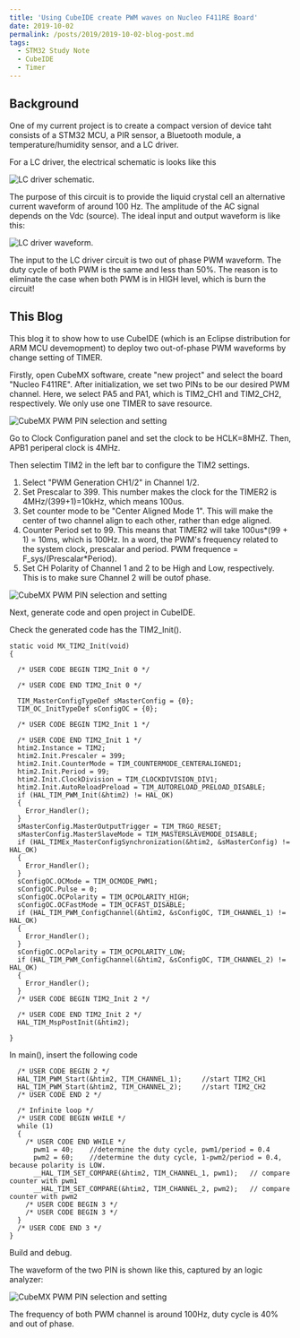 ```yaml
---
title: 'Using CubeIDE create PWM waves on Nucleo F411RE Board'
date: 2019-10-02
permalink: /posts/2019/2019-10-02-blog-post.md
tags:
  - STM32 Study Note
  - CubeIDE
  - Timer
---
```


Background
---
One of my current project is to create a compact version of device taht consists of a STM32 MCU, a PIR sensor, a Bluetooth module, a temperature/humidity sensor, and a LC driver. 

For a LC driver, the electrical schematic is looks like this 

![LC driver schematic](http://libowu.com/images/LC_driver_schematic.png). 

The purpose of this circuit is to provide the liquid crystal cell an alternative current waveform of around 100 Hz. The amplitude of the AC signal depends on the Vdc (source). The ideal input and output waveform is like this:

![LC driver waveform](http://libowu.com/images/LC_driver_output_waveform.png).

The input to the LC driver circuit is two out of phase PWM waveform. The duty cycle of both PWM is the same and less than 50%. The reason is to eliminate the case when both PWM is in HIGH level, which is burn the circuit!

This Blog
---
This blog it to show how to use CubeIDE (which is an Eclipse distribution for ARM MCU devemopment) to deploy two out-of-phase PWM waveforms by change setting of TIMER.

Firstly, open CubeMX software, create "new project" and select the board "Nucleo F411RE". After initialization, we set two PINs to be our desired PWM channel. Here, we select PA5 and PA1, which is TIM2_CH1 and TIM2_CH2, respectively. We only use one TIMER to save resource. 

![CubeMX PWM PIN selection and setting](http://libowu.com/images/20191002_CubeMX_PWM_Setup.JPG)

Go to Clock Configuration panel and set the clock to be HCLK=8MHZ. Then, APB1 periperal clock is 4MHz.

Then selectim TIM2 in the left bar to configure the TIM2 settings. 
1. Select "PWM Generation CH1/2" in Channel 1/2.
2. Set Prescalar to 399. This number makes the clock for the TIMER2 is 4MHz/(399+1)=10kHz, which means 100us.
3. Set counter mode to be "Center Aligned Mode 1". This will make the center of two channel align to each other, rather than edge aligned.
4. Counter Period set to 99. This means that TIMER2 will take 100us*(99 + 1) = 10ms, which is 100Hz. In a word, the PWM's frequency related to the system clock, prescalar and period. PWM frequence = F_sys/(Prescalar*Period).
5. Set CH Polarity of Channel 1 and 2 to be High and Low, respectively. This is to make sure Channel 2 will be outof phase.

![CubeMX PWM PIN selection and setting](http://libowu.com/images/20191002_CubeMX_PWM_Setup_TIM2.JPG)

Next, generate code and open project in CubeIDE.

Check the generated code has the TIM2_Init().

```
static void MX_TIM2_Init(void)
{

  /* USER CODE BEGIN TIM2_Init 0 */

  /* USER CODE END TIM2_Init 0 */

  TIM_MasterConfigTypeDef sMasterConfig = {0};
  TIM_OC_InitTypeDef sConfigOC = {0};

  /* USER CODE BEGIN TIM2_Init 1 */

  /* USER CODE END TIM2_Init 1 */
  htim2.Instance = TIM2;
  htim2.Init.Prescaler = 399;
  htim2.Init.CounterMode = TIM_COUNTERMODE_CENTERALIGNED1;
  htim2.Init.Period = 99;
  htim2.Init.ClockDivision = TIM_CLOCKDIVISION_DIV1;
  htim2.Init.AutoReloadPreload = TIM_AUTORELOAD_PRELOAD_DISABLE;
  if (HAL_TIM_PWM_Init(&htim2) != HAL_OK)
  {
    Error_Handler();
  }
  sMasterConfig.MasterOutputTrigger = TIM_TRGO_RESET;
  sMasterConfig.MasterSlaveMode = TIM_MASTERSLAVEMODE_DISABLE;
  if (HAL_TIMEx_MasterConfigSynchronization(&htim2, &sMasterConfig) != HAL_OK)
  {
    Error_Handler();
  }
  sConfigOC.OCMode = TIM_OCMODE_PWM1;
  sConfigOC.Pulse = 0;
  sConfigOC.OCPolarity = TIM_OCPOLARITY_HIGH;
  sConfigOC.OCFastMode = TIM_OCFAST_DISABLE;
  if (HAL_TIM_PWM_ConfigChannel(&htim2, &sConfigOC, TIM_CHANNEL_1) != HAL_OK)
  {
    Error_Handler();
  }
  sConfigOC.OCPolarity = TIM_OCPOLARITY_LOW;
  if (HAL_TIM_PWM_ConfigChannel(&htim2, &sConfigOC, TIM_CHANNEL_2) != HAL_OK)
  {
    Error_Handler();
  }
  /* USER CODE BEGIN TIM2_Init 2 */

  /* USER CODE END TIM2_Init 2 */
  HAL_TIM_MspPostInit(&htim2);

}
```

In main(), insert the following code
```
  /* USER CODE BEGIN 2 */
  HAL_TIM_PWM_Start(&htim2, TIM_CHANNEL_1);		//start TIM2_CH1
  HAL_TIM_PWM_Start(&htim2, TIM_CHANNEL_2);		//start TIM2_CH2
  /* USER CODE END 2 */

  /* Infinite loop */
  /* USER CODE BEGIN WHILE */
  while (1)
  {
    /* USER CODE END WHILE */
	  pwm1 = 40;	//determine the duty cycle, pwm1/period = 0.4
	  pwm2 = 60;	//determine the duty cycle, 1-pwm2/period = 0.4, because polarity is LOW.
	  __HAL_TIM_SET_COMPARE(&htim2, TIM_CHANNEL_1, pwm1);	// compare counter with pwm1
	  __HAL_TIM_SET_COMPARE(&htim2, TIM_CHANNEL_2, pwm2);	// compare counter with pwm2
    /* USER CODE BEGIN 3 */
    /* USER CODE BEGIN 3 */
  }
  /* USER CODE END 3 */
}
```

Build and debug. 

The waveform of the two PIN is shown like this, captured by an logic analyzer:

![CubeMX PWM PIN selection and setting](http://libowu.com/images/images\20191002_logic_analyzer_result.JPG)

The frequency of both PWM channel is around 100Hz, duty cycle is 40% and out of phase.

